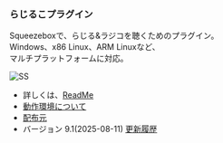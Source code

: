 ### らじるこプラグイン
  Squeezeboxで、らじる&ラジコを聴くためのプラグイン。<br>
  Windows、x86 Linux、ARM Linuxなど、<br>
  マルチプラットフォームに対応。 

![SS](https://raw.githubusercontent.com/t-yoshi/RadiRuKo-Plugin/refs/heads/master/docs/img/ss1.png)

* 詳しくは、[ReadMe](https://github.com/t-yoshi/RadiRuKo-Plugin/wiki)  
* [動作環境について](https://github.com/t-yoshi/RadiRuKo-Plugin/wiki/Environment)
* [配布元](http://t-yoshi.github.io/RadiRuKo-Plugin/)
* バージョン 9.1(2025-08-11)  [更新履歴](https://github.com/t-yoshi/RadiRuKo-Plugin/wiki/ChangeLog)
